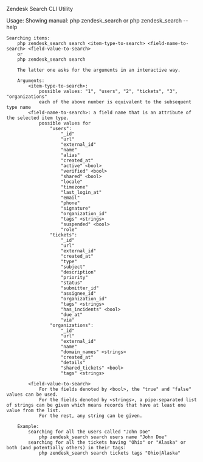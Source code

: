 Zendesk Search CLI Utility

Usage:
	Showing manual:
		php zendesk_search 
		or
		php zendesk_search --help
	
	Searching items:
		php zendesk_search search <item-type-to-search> <field-name-to-search> <field-value-to-search>
		or
		php zendesk_search search
		
		The latter one asks for the arguments in an interactive way.
		
		Arguments:
			<item-type-to-search>: 
				possible values: "1", "users", "2", "tickets", "3", "organizations"
				each of the above number is equivalent to the subsequent type name
			<field-name-to-search>: a field name that is an attribute of the selected item type.  
				possible values for 
					"users":
						"_id"
						"url"
						"external_id"
						"name"
						"alias"
						"created_at"
						"active" <bool>
						"verified" <bool>
						"shared" <bool>
						"locale"
						"timezone"
						"last_login_at"
						"email"
						"phone"
						"signature"
						"organization_id"
						"tags" <strings>
						"suspended" <bool>
						"role"
					"tickets":	
						"_id" 
						"url" 
						"external_id" 
						"created_at" 
						"type" 
						"subject" 
						"description" 
						"priority" 
						"status" 
						"submitter_id" 
						"assignee_id" 
						"organization_id" 
						"tags" <strings>
						"has_incidents" <bool> 
						"due_at" 
						"via" 
					"organizations":
						"_id" 
						"url" 
						"external_id" 
						"name" 
						"domain_names" <strings> 
						"created_at" 
						"details" 
						"shared_tickets" <bool>
						"tags" <strings>
										
			<field-value-to-search>
				For the fields denoted by <bool>, the "true" and "false" values can be used.
				For the fields denoted by <strings>, a pipe-separated list of strings can be given which means records that have at least one value from the list.
				For the rest, any string can be given.	   

		Example:
			searching for all the users called "John Doe"
				php zendesk_search search users name "John Doe"
			searching for all the tickets having "Ohio" or "Alaska" or both (and potentially others) in their tags:
			 	php zendesk_search search tickets tags "Ohio|Alaska"
			